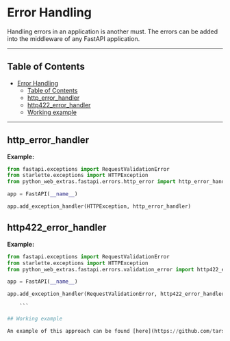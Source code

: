 # Error Handling

Handling errors in an application is another must.
The errors can be added into the middleware of any
FastAPI application.

---

## Table of Contents

- [Error Handling](#error-handling)
    - [Table of Contents](#table-of-contents)
    - [http_error_handler](#http_error_handler)
    - [http422_error_handler](#http422_error_handler)
    - [Working example](#working-example)

---

## http_error_handler

**Example:**

```python
from fastapi.exceptions import RequestValidationError
from starlette.exceptions import HTTPException
from python_web_extras.fastapi.errors.http_error import http_error_handler

app = FastAPI(__name__)

app.add_exception_handler(HTTPException, http_error_handler)

```

## http422_error_handler

**Example:**

```python
from fastapi.exceptions import RequestValidationError
from starlette.exceptions import HTTPException
from python_web_extras.fastapi.errors.validation_error import http422_error_handler

app = FastAPI(__name__)

app.add_exception_handler(RequestValidationError, http422_error_handler)

    ```

## Working example

An example of this approach can be found [here](https://github.com/tarsil/cookiecutter-fastapi/blob/main/%7B%7B%20cookiecutter.project_root_name%20%7D%7D/%7B%7B%20cookiecutter.project_src_name%20%7D%7D/main.py#L30).
